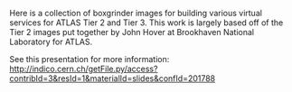 Here is a collection of boxgrinder images for building various virtual 
services for ATLAS Tier 2 and Tier 3. This work is largely based off of the
Tier 2 images put together by John Hover at Brookhaven National Laboratory 
for ATLAS. 

See this presentation for more information: http://indico.cern.ch/getFile.py/access?contribId=3&resId=1&materialId=slides&confId=201788 
